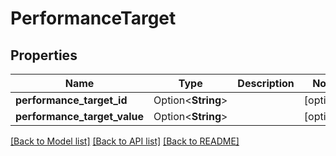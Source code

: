 # PerformanceTarget

## Properties

Name | Type | Description | Notes
------------ | ------------- | ------------- | -------------
**performance_target_id** | Option<**String**> |  | [optional]
**performance_target_value** | Option<**String**> |  | [optional]

[[Back to Model list]](../README.md#documentation-for-models) [[Back to API list]](../README.md#documentation-for-api-endpoints) [[Back to README]](../README.md)



